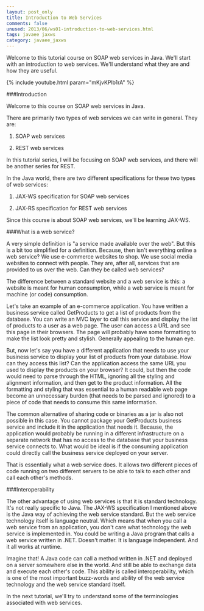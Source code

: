 ```yaml
---           
layout: post_only
title: Introduction to Web Services
comments: false
unused: 2013/06/ws01-introduction-to-web-services.html
tags: javaee jaxws
category: javaee_jaxws
---
```


Welcome to this tutorial course on SOAP web services in Java. We'll start with an introduction to web services. We'll understand what they are and how they are useful.

{% include youtube.html param="mKjvKPlb1rA" %}

###Introduction

Welcome to this course on SOAP web services in Java.

There are primarily two types of web services we can write in general. They are:

1. SOAP web services

2. REST web services

In this tutorial series, I will be focusing on SOAP web services, and there will be another series for REST.

In the Java world, there are two different specifications for these two types of web services:

1. JAX-WS specification for SOAP web services

2. JAX-RS specification for REST web services

Since this course is about SOAP web services, we'll be learning JAX-WS.

###What is a web service?

A very simple definition is "a service made available over the web". But this is a bit too simplified for a definition. Because, then isn't everything online a web service? We use e-commerce websites to shop. We use social media websites to connect with people. They are, after all, services that are provided to us over the web. Can they be called web services?

The difference between a standard website and a web service is this: a website is meant for human consumption, while a web service is meant for machine (or code) consumption.

Let's take an example of an e-commerce application. You have written a business service called GetProducts to get a list of products from the database. You can write an MVC layer to call this service and display the list of products to a user as a web page. The user can access a URL and see this page in their browsers. The page will probably have some formatting to make the list look pretty and stylish. Generally appealing to the human eye.

But, now let's say you have a different application that needs to use your business service to display your list of products from your database. How can they access this list? Can the application access the same URL you used to display the products on your browser? It could, but then the code would need to parse through the HTML, ignoring all the styling and alignment information, and then get to the product information. All the formatting and styling that was essential to a human readable web page become an unnecessary burden (that needs to be parsed and ignored) to a piece of code that needs to consume this same information.

The common alternative of sharing code or binaries as a jar is also not possible in this case. You cannot package your GetProducts business service and include it in the application that needs it. Because, the application would probably be running in a different infrastructure on a separate network that has no access to the database that your business service connects to. What would be ideal is if the consuming application could directly call the business service deployed on your server.

That is essentially what a web service does. It allows two different pieces of code running on two different servers to be able to talk to each other and call each other's methods.

###Interoperability

The other advantage of using web services is that it is standard technology. It's not really specific to Java. The JAX-WS specification I mentioned above is the Java way of achieving the web service standard. But the web service technology itself is language neutral. Which means that when you call a web service from an application, you don't care what technology the web service is implemented in. You could be writing a Java program that calls a web service written in .NET. Doesn't matter. It is language independent. And it all works at runtime.

Imagine that! A Java code can call a method written in .NET and deployed on a server somewhere else in the world. And still be able to exchange data and execute each other's code. This ability is called interoperability, which is one of the most important buzz-words and ability of the web service technology and the web service standard itself.

In the next tutorial, we'll try to understand some of the terminologies associated with web services.
